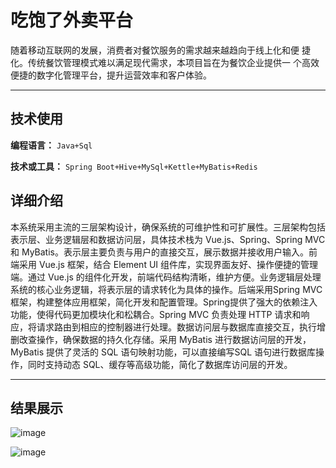 # 吃饱了外卖平台

随着移动互联网的发展，消费者对餐饮服务的需求越来越趋向于线上化和便
捷化。传统餐饮管理模式难以满足现代需求，本项目旨在为餐饮企业提供一
个高效便捷的数字化管理平台，提升运营效率和客户体验。

---

## 技术使用

**编程语言：** `Java+Sql`

**技术或工具：** `Spring Boot+Hive+MySql+Kettle+MyBatis+Redis`

## 详细介绍

本系统采用主流的三层架构设计，确保系统的可维护性和可扩展性。三层架构包括表示层、业务逻辑层和数据访问层，具体技术栈为 Vue.js、Spring、Spring MVC 和 MyBatis。表示层主要负责与用户的直接交互，展示数据并接收用户输入。前端采用 Vue.js 框架，结合 Element UI 组件库，实现界面友好、操作便捷的管理端。通过 Vue.js 的组件化开发，前端代码结构清晰，维护方便。业务逻辑层处理系统的核心业务逻辑，将表示层的请求转化为具体的操作。后端采用Spring MVC 框架，构建整体应用框架，简化开发和配置管理。Spring提供了强大的依赖注入功能，使得代码更加模块化和松耦合。Spring MVC 负责处理 HTTP 请求和响应，将请求路由到相应的控制器进行处理。数据访问层与数据库直接交互，执行增删改查操作，确保数据的持久化存储。采用 MyBatis 进行数据访问层的开发，MyBatis 提供了灵活的 SQL 语句映射功能，可以直接编写SQL 语句进行数据库操作，同时支持动态 SQL、缓存等高级功能，简化了数据库访问层的开发。

---
## 结果展示

![image](https://github.com/user-attachments/assets/f1793268-5c09-4156-8884-d28228b137d8)

![image](https://github.com/user-attachments/assets/3ec6681e-5478-473c-9b9b-31f42756184b)
